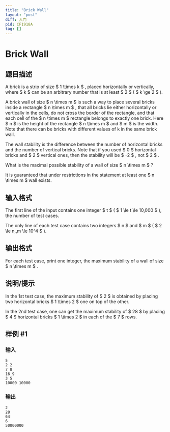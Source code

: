 ```yaml
---
title: "Brick Wall"
layout: "post"
diff: 入门
pid: CF1918A
tag: []
---
```


# Brick Wall

## 题目描述

A brick is a strip of size $ 1 \times k $ , placed horizontally or vertically, where $ k $ can be an arbitrary number that is at least $ 2 $ ( $ k \ge 2 $ ).

A brick wall of size $ n \times m $ is such a way to place several bricks inside a rectangle $ n \times m $ , that all bricks lie either horizontally or vertically in the cells, do not cross the border of the rectangle, and that each cell of the $ n \times m $ rectangle belongs to exactly one brick. Here $ n $ is the height of the rectangle $ n \times m $ and $ m $ is the width. Note that there can be bricks with different values of k in the same brick wall.

The wall stability is the difference between the number of horizontal bricks and the number of vertical bricks. Note that if you used $ 0 $ horizontal bricks and $ 2 $ vertical ones, then the stability will be  $ -2 $ , not $ 2 $ .

What is the maximal possible stability of a wall of size $ n \times m $ ?

It is guaranteed that under restrictions in the statement at least one $ n \times m $ wall exists.

## 输入格式

The first line of the input contains one integer $ t $ ( $ 1 \le t \le 10\,000 $ ), the number of test cases.

The only line of each test case contains two integers $ n $ and $ m $ ( $ 2 \le n,\,m \le 10^4 $ ).

## 输出格式

For each test case, print one integer, the maximum stability of a wall of size $ n \times m $ .

## 说明/提示

In the 1st test case, the maximum stability of $ 2 $ is obtained by placing two horizontal bricks $ 1 \times 2 $ one on top of the other.

In the 2nd test case, one can get the maximum stability of $ 28 $ by placing $ 4 $ horizontal bricks $ 1 \times 2 $ in each of the $ 7 $ rows.

## 样例 #1

### 输入

```
5
2 2
7 8
16 9
3 5
10000 10000
```

### 输出

```
2
28
64
6
50000000
```

